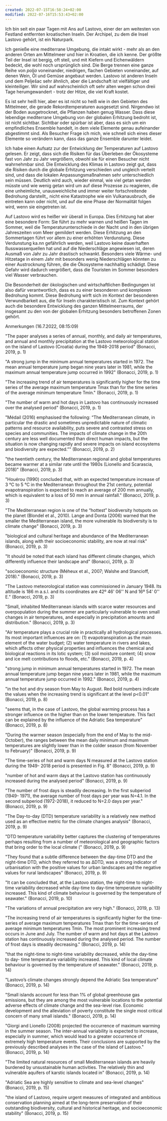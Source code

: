 ```yaml
---
created: 2022-07-15T16:58:24+02:00
modified: 2022-07-16T15:53:43+02:00
---
```


Ich bin seit ein paar Tagen mit Ans auf Lastovo, einer der am weitesten von Festland entfernten kroatischen Inseln. Der Archipel, zu dem die Insel Lastovo gehört, ist ein Naturpark. 

Ich genieße eine mediterrane Umgebung, die  intakt wirkt - mehr als an den anderen Orten am Mittelmeer und hier in Kroatien, die ich kenne. Der größte Teil der Insel ist bergig, oft steil, und mit Kiefern und Eichenwäldern bedeckt, die wohl noch ursprünglich sind. Die Berge trennen eine ganze Reihe von *polja* voneinander, niedrigen, flachen Gebieten voneinander, auf denen Wein, Öl und Gemüse angebaut werden. Lastovo ist anderen Inseln und dem Pelješac sehr ähnlich, aber die Landschaft ist vielfältiger und kleinteiliger. Wir sind auf wahrscheinlich oft sehr alten wegen schon dreii Tage herumgewandert - trotz der Hitze, die viel Kraft kostet.

Es ist sehr heiß hier, aber es ist nicht so heiß wie in den Gebieten des Mittelmeer, die gerade Rekordtemperaturen ausgesetzt sind. Nirgendwo ist der Boden ausgetrocknet, die Pflanzen haben genug Wasser. Dass diese lebendige mediterrane Umgebung von der globalen Erhitzung bedroht ist, ist nicht sichtbar. Sichtbar oder spürbar ist aber, dass es sich um ein empfindliches Ensemble handelt, in dem viele Elemente genau aufeinander abgestimmt sind. Als Besucher Frage ich mich, wie schnell sich eines dieser Elemente so verändern kann, dass das ganze Ensemble darunter leidet.

Ich habe einen Aufsatz zur der Entwicklung der Temperaturen auf Lastovo gelesen. Er zeigt, dass sich die Risiken für das Überleben der Ökosysteme fast von Jahr zu Jahr vergrößern, obwohl sie für einen Besucher nicht wahrnehmbar sind.  Die Entwicklung des Klimas in Lastovo zeigt gut, dass die Risiken durch die globale Erhitzung verschieden und ungleich verteilt sind, und dass die lokalen Anpassungsmaßnahmen sehr unterschiedlich sein müssen. Deutlich wird auch, wieder einmal, wie viel getan werden müsste und wie wenig getan wird um auf diese Prozesse zu reagieren, die eine unheimliche, unausweichliche und immer weiter fortschreitende Bedrohung darstellt,, nicht eine Katastrophe wie ein Vulkanausbruch, die eintreten kann oder nicht, und auf die eine Phase der Normalität folgen wird, wenn sie eingetreten ist.


Auf Lastovo wird es heißer wir überall in Europa. Dies Erhitzung hat aber eine besondere Form: Sie führt zu mehr warnen und heißen Tagen im Sommer, weil die Temperaturunterschiede in der Nacht und in den übrigen Jahreszeiten vom Meer gemildert werden. Diese Erhitzung an den Sommertagen führt vor allem zu einer erhöhten Verdunstung. Diese Verdunstung ka.nn gefährlich werden, weil Lastovo keine dauerhaften ßusswasserquellen hat und auf die Niederschläge angewiesen ist, deren Ausmaß von Jahr zu Jahr drastisch schwankt. Besonders viele Wärme- und Hitzetage in einem Jahr mit besonders wenig Niederschlägen könnten zu einer Austrocknung führen, die die Ökosysteme nachhaltig schädigt. Diese Gefahr wird dadurch vergrößert, dass die Touristen im Sommer besonders viel Wasser verbrauchen.

Die Besonderheit der ökologischen und wirtschaftlichen Bedingungen ist also dafür verantwortlich, dass es zu einer besonderen und komplexen Bedrohung kommt. Diese Bedrohung wirft sich im Kontext der besonderen Verwundbarkeit aus, die für Inseln charakteristisch ist. Zum Kontext gehört auch die besondere Entwicklung des ganzen Mittelmeerraums, der insgesamt zu den von der globalen Erhitzung besonders betroffenen Zonen gehört.



Anmerkungen
(16.7.2022, 08:15:09)

"The paper analyses a series of annual, monthly, and daily air temperatures, and annual and monthly precipitation at the Lastovo meteorological station on the island of Lastovo (Croatia) during the 1948-2018 period" (Bonacci, 2019, p. 1)

"A strong jump in the minimum annual temperatures started in 1972. The mean annual temperature jump began nine years later in 1981, while the maximum annual temperature jump occurred in 1992" (Bonacci, 2019, p. 1)

"The increasing trend of air temperatures is significantly higher for the time series of the average maximum temperature Tmax than for the time series of the average minimum temperature Tmin." (Bonacci, 2019, p. 1)

"The number of warm and hot days in Lastovo has continuously increased over the analysed period" (Bonacci, 2019, p. 1)

"Médail (2016) emphasised the following: “The Mediterranean climate, in particular the drastic and sometimes unpredictable nature of climatic patterns and resource availability, puts severe and contrasted stress on species and communities. The impacts of climate change in the 20th century are less well documented than direct human impacts, but the situation is now changing rapidly and severe impacts on island ecosystems and biodiversity are expected.”" (Bonacci, 2019, p. 2)

"the twentieth century, the Mediterranean regional and global temperatures became warmer at a similar rate until the 1980s (Lionello and Scarascia, 2018)" (Bonacci, 2019, p. 3)

"Houérou (1990) concluded that, with an expected temperature increase of 3 °C to 5 °C in the Mediterranean throughout the 21st century, potential evapotranspiration is expected to reach an average of 200 mm annually, which is equivalent to a loss of 50 mm in annual rainfall." (Bonacci, 2019, p. 3)

"The Mediterranean region is one of the “hottest” biodiversity hotspots on the planet (Blondel et al., 2010). Lange and Donta (2006) warned that the smaller the Mediterranean island, the more vulnerable its biodiversity is to climate change" (Bonacci, 2019, p. 3)

"biological and cultural heritage and abundance of the Mediterranean islands, along with their socioeconomic stability, are now at real risk" (Bonacci, 2019, p. 3)

"It should be noted that each island has different climate changes, which differently influence their landscape and" (Bonacci, 2019, p. 3)

"socioeconomic structure (Méheux et al., 2007; Walshe and Stancioff, 2018)." (Bonacci, 2019, p. 3)

"The Lastovo meteorological station was commissioned in January 1948. Its altitude is 186 m a.s.l. and its coordinates are 42º 46' 06'' N and 16º 54' 0'' E." (Bonacci, 2019, p. 3)

"Small, inhabited Mediterranean islands with scarce water resources and overpopulation during the summer are particularly vulnerable to even small changes in air temperatures, and especially in precipitation amounts and distribution." (Bonacci, 2019, p. 3)

"Air temperature plays a crucial role in practically all hydrological processes. Its most important influences are on: (1) evapotranspiration as the main element of the water budget; (2) water temperature in rivers and lakes, which affects other physical properties and influences the chemical and biological reactions in its lotic system; (3) soil moisture content; (4) snow and ice melt contributions to floods, etc." (Bonacci, 2019, p. 4)

"strong jump in minimum annual temperatures started in 1972. The mean annual temperature jump began nine years later in 1981, while the maximum annual temperature jump occurred in 1992." (Bonacci, 2019, p. 4)

"in the hot and dry season from May to August. Red bold numbers indicate the values when the increasing trend is significant at the level p<0.01" (Bonacci, 2019, p. 8)

"seems that, in the case of Lastovo, the global warming process has a stronger influence on the higher than on the lower temperature. This fact can be explained by the influence of the Adriatic Sea temperature" (Bonacci, 2019, p. 8)

"During the warmer season (especially from the end of May to the mid- October), the ranges between the mean daily minimum and maximum temperatures are slightly lower than in the colder season (from November to February)" (Bonacci, 2019, p. 9)

"The time-series of hot and warm days N measured at the Lastovo station during the 1949- 2018 period is presented in Fig. 8" (Bonacci, 2019, p. 9)

"number of hot and warm days at the Lastovo station has continuously increased during the analysed period" (Bonacci, 2019, p. 9)

"The number of frost days is steadily decreasing. In the first subperiod (1949- 1971), the average number of frost days per year was N=4.1. In the second subperiod (1972-2018), it reduced to N=2.0 days per year." (Bonacci, 2019, p. 9)

"The Day-to-day (DTD) temperature variability is a relatively new method used as an effective metric for the climate changes analysis" (Bonacci, 2019, p. 9)

"DTD temperature variability better captures the clustering of temperatures perhaps resulting from a number of meteorological and geographic factors that bring order to the local climate (" (Bonacci, 2019, p. 9)

"They found that a subtle difference between the day-time DTD and the night-time DTD, which they referred to as ΔDTD, was a strong indicator of urbanisation with the positive values for urban landscapes and the negative values for rural landscapes" (Bonacci, 2019, p. 9)

"It can be concluded that, at the Lastovo station, the night-time to night-time variability decreased while day-time to day-time temperature variability increased. This kind of climate behaviour is governed by the temperature of seawater." (Bonacci, 2019, p. 10)

"The variations of annual precipitation are very high." (Bonacci, 2019, p. 13)

"The increasing trend of air temperatures is significantly higher for the time-series of average maximum temperatures Tmax than for the time-series of average minimum temperatures Tmin. The most prominent increasing trend occurs in June and July. The number of warm and hot days at the Lastovo station has continuously increased during the analysed period. The number of frost days is steadily decreasing." (Bonacci, 2019, p. 14)

"that the night-time to night-time variability decreased, while the day-time to day- time temperature variability increased. This kind of local climate behaviour is governed by the temperature of seawater." (Bonacci, 2019, p. 14)

"Lastovo’s climate changes strongly depend the Adriatic Sea temperature" (Bonacci, 2019, p. 14)

"Small islands account for less than 1% of global greenhouse gas emissions, but they are among the most vulnerable locations to the potential adverse effects of climate change and the sea-level rise. Economic development and the alleviation of poverty constitute the single most critical concern of many small islands." (Bonacci, 2019, p. 14)

"Giorgi and Lionello (2008) projected the occurrence of maximum warming in the summer season. The inter-annual variability is expected to increase, especially in summer, which would lead to a greater occurrence of extremely high temperature events. Their conclusions are supported by the previously described analyses in the case of the island of Lastovo." (Bonacci, 2019, p. 14)

"The limited natural resources of small Mediterranean islands are heavily burdened by unsustainable human activities. The relatively thin and vulnerable aquifers of karstic islands located in" (Bonacci, 2019, p. 14)

"Adriatic Sea are highly sensitive to climate and sea-level changes" (Bonacci, 2019, p. 15)

"the island of Lastovo, require urgent measures of integrated and ambitious conservation planning aimed at the long-term preservation of their outstanding biodiversity, cultural and historical heritage, and socioeconomic stability" (Bonacci, 2019, p. 15)
